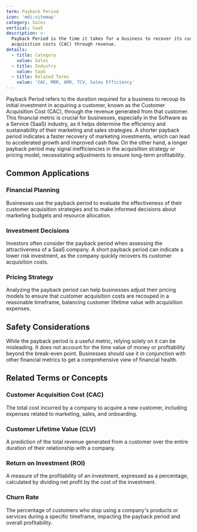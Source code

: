 ```yaml
---
term: Payback Period
icon: 'mdi:sitemap'
category: Sales
vertical: SaaS
description: >-
  Payback Period is the time it takes for a business to recover its customer
  acquisition costs (CAC) through revenue.
details:
  - title: Category
    value: Sales
  - title: Industry
    value: SaaS
  - title: Related Terms
    value: 'CAC, MRR, ARR, TCV, Sales Efficiency'
---
```

Payback Period refers to the duration required for a business to recoup its initial investment in acquiring a customer, known as the Customer Acquisition Cost (CAC), through the revenue generated from that customer. This financial metric is crucial for businesses, especially in the Software as a Service (SaaS) industry, as it helps determine the efficiency and sustainability of their marketing and sales strategies. A shorter payback period indicates a faster recovery of marketing investments, which can lead to accelerated growth and improved cash flow. On the other hand, a longer payback period may signal inefficiencies in the acquisition strategy or pricing model, necessitating adjustments to ensure long-term profitability.

## Common Applications

### Financial Planning

Businesses use the payback period to evaluate the effectiveness of their customer acquisition strategies and to make informed decisions about marketing budgets and resource allocation.

### Investment Decisions

Investors often consider the payback period when assessing the attractiveness of a SaaS company. A short payback period can indicate a lower risk investment, as the company quickly recovers its customer acquisition costs.

### Pricing Strategy

Analyzing the payback period can help businesses adjust their pricing models to ensure that customer acquisition costs are recouped in a reasonable timeframe, balancing customer lifetime value with acquisition expenses.

## Safety Considerations

While the payback period is a useful metric, relying solely on it can be misleading. It does not account for the time value of money or profitability beyond the break-even point. Businesses should use it in conjunction with other financial metrics to get a comprehensive view of financial health.

## Related Terms or Concepts

### Customer Acquisition Cost (CAC)

The total cost incurred by a company to acquire a new customer, including expenses related to marketing, sales, and onboarding.

### Customer Lifetime Value (CLV)

A prediction of the total revenue generated from a customer over the entire duration of their relationship with a company.

### Return on Investment (ROI)

A measure of the profitability of an investment, expressed as a percentage, calculated by dividing net profit by the cost of the investment.

### Churn Rate

The percentage of customers who stop using a company's products or services during a specific timeframe, impacting the payback period and overall profitability.
